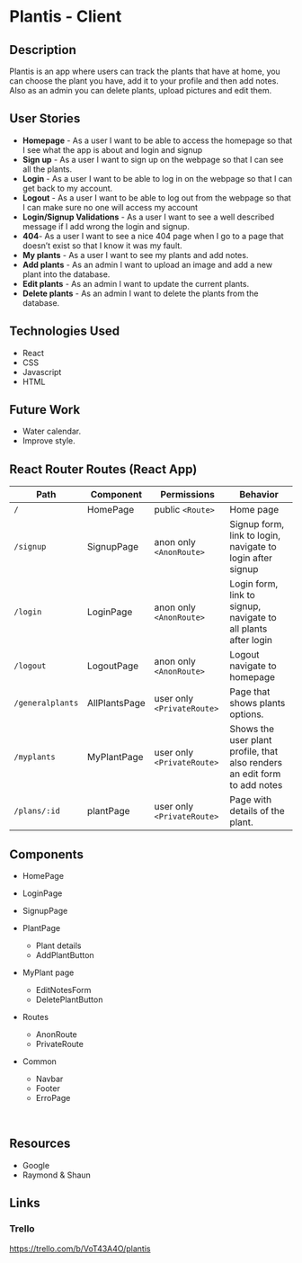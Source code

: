 # Plantis - Client

## Description
Plantis is an app where users can track the plants that have at home, you can choose the plant you have, add it to your profile and then add notes. Also as an admin you can delete plants, upload pictures and edit them.
 
## User Stories
 
- **Homepage** - As a user I want to be able to access the homepage so that I see what the app is about and login and signup
- **Sign up** - As a user I want to sign up on the webpage so that I can see all the plants.
- **Login** - As a user I want to be able to log in on the webpage so that I can get back to my
account.
- **Logout** - As a user I want to be able to log out from the webpage so that I can make sure no one will access my account
- **Login/Signup Validations** - As a user I want to see a well described message if I add wrong the login and signup.
- **404**- As a user I want to see a nice 404 page when I go to a page that doesn’t exist so that I know it was my fault.
- **My plants** - As a user I want to see my plants and add notes.
- **Add plants** - As an admin I want to upload an image and add a new plant into the database.
- **Edit plants** - As an admin I want to update the current plants.
- **Delete plants** - As an admin I want to delete the plants from the database.
 
## Technologies Used
- React
- CSS
- Javascript
- HTML

## Future Work
- Water calendar.
- Improve style.
 

## React Router Routes (React App)
| Path                      | Component            | Permissions                 | Behavior                                                                             |
| ------------------------- | -------------------- | --------------------------- | ------------------------------------------------------------------------------------ |
| `/`                       | HomePage             | public `<Route>`            | Home page                                                                            |
| `/signup`                 | SignupPage           | anon only  `<AnonRoute>`    | Signup form, link to login, navigate to login after signup                        |
| `/login`                  | LoginPage            | anon only `<AnonRoute>`     | Login form, link to signup, navigate to all plants after login                        |
| `/logout`                 | LogoutPage           | anon only `<AnonRoute>`     | Logout navigate to homepage                                              |
| `/generalplants`          | AllPlantsPage        | user only `<PrivateRoute>`  | Page that shows  plants options.                                                     |
| `/myplants`                | MyPlantPage          | user only  `<PrivateRoute>` | Shows the user plant profile, that also renders an edit form to add notes    |
| `/plans/:id`               | plantPage       | user only `<PrivateRoute>`  | Page with details of the plant.                                  |

                                         


## Components

- HomePage
 
- LoginPage

- SignupPage

- PlantPage
  * Plant details
  * AddPlantButton
 
- MyPlant page
  * EditNotesForm
  * DeletePlantButton
  

- Routes
  * AnonRoute
  * PrivateRoute

- Common
  * Navbar
  * Footer
  * ErroPage

  
<br>
  
  ## Resources
  - Google
  - Raymond & Shaun
  

  ## Links
 
### Trello

https://trello.com/b/VoT43A4O/plantis
 





